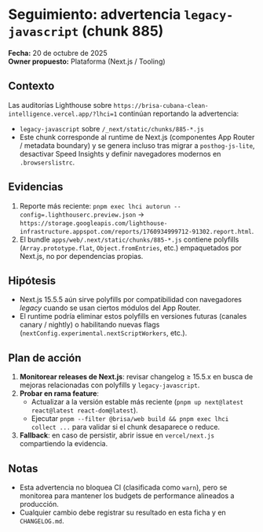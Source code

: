 # Seguimiento: advertencia `legacy-javascript` (chunk 885)

**Fecha:** 20 de octubre de 2025  
**Owner propuesto:** Plataforma (Next.js / Tooling)

## Contexto

Las auditorías Lighthouse sobre `https://brisa-cubana-clean-intelligence.vercel.app/?lhci=1` continúan reportando la advertencia:

- `legacy-javascript` sobre `/_next/static/chunks/885-*.js`
- Este chunk corresponde al runtime de Next.js (componentes App Router / metadata boundary) y se genera incluso tras migrar a `posthog-js-lite`, desactivar Speed Insights y definir navegadores modernos en `.browserslistrc`.

## Evidencias

1. Reporte más reciente: `pnpm exec lhci autorun --config=.lighthouserc.preview.json` → `https://storage.googleapis.com/lighthouse-infrastructure.appspot.com/reports/1760934999712-91302.report.html`.
2. El bundle `apps/web/.next/static/chunks/885-*.js` contiene polyfills (`Array.prototype.flat`, `Object.fromEntries`, etc.) empaquetados por Next.js, no por dependencias propias.

## Hipótesis

- Next.js 15.5.5 aún sirve polyfills por compatibilidad con navegadores _legacy_ cuando se usan ciertos módulos del App Router.
- El runtime podría eliminar estos polyfills en versiones futuras (canales canary / nightly) o habilitando nuevas flags (`nextConfig.experimental.nextScriptWorkers`, etc.).

## Plan de acción

1. **Monitorear releases de Next.js**: revisar changelog ≥ 15.5.x en busca de mejoras relacionadas con polyfills y `legacy-javascript`.
2. **Probar en rama feature**:
   - Actualizar a la versión estable más reciente (`pnpm up next@latest react@latest react-dom@latest`).
   - Ejecutar `pnpm --filter @brisa/web build && pnpm exec lhci collect ...` para validar si el chunk desaparece o reduce.
3. **Fallback**: en caso de persistir, abrir issue en `vercel/next.js` compartiendo la evidencia.

## Notas

- Esta advertencia no bloquea CI (clasificada como `warn`), pero se monitorea para mantener los budgets de performance alineados a producción.
- Cualquier cambio debe registrar su resultado en esta ficha y en `CHANGELOG.md`.
